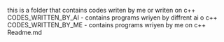 this is a folder that contains codes writen by me or writen on c++ 
CODES_WRITTEN_BY_AI - contains programs wriyen by diffrent ai o c++
CODES_WRITTEN_BY_ME - contains programs wriyen by me on c++
Readme.md
